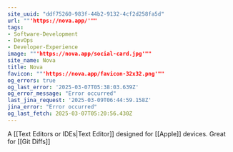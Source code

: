 ```yaml
---
site_uuid: "ddf75260-983f-44b2-9132-4cf2d258fa5d"
url: ""'https://nova.app/'""
tags:
- Software-Development
- DevOps
- Developer-Experience
image: ""'https://nova.app/social-card.jpg'""
site_name: Nova
title: Nova
favicon: ""'https://nova.app/favicon-32x32.png'""
og_errors: true
og_last_error: '2025-03-07T05:38:03.639Z'
og_error_message: "Error occurred"
last_jina_request: '2025-03-09T06:44:59.158Z'
jina_error: "Error occurred"
og_last_fetch: 2025-03-07T05:20:56.430Z
---
```


A [[Text Editors or IDEs|Text Editor]] designed for [[Apple]] devices. Great for [[Git Diffs]]

